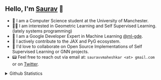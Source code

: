 ## Hello, I'm [Saurav](https://sauravmaheshkar.github.io/) 👋

* 🐝 I am a Computer Science student at the University of Manchester.
* 👨‍🎓 I am interested in Geometric Learning and Self Supervised Learning. (lately systems programming)
* 📣 I am a Google Developer Expert in Machine Learning [@ml-gde](https://github.com/ml-gde).
* 🚀 I actively contribute to the JAX and PyG ecosystem.
* 👬 I'd love to collaborate on Open Source Implementations of Self Supervised Learning or GNN projects.
* 📟 Feel free to reach out via email at: `sauravvmaheshkar <at> gmail.com` or on [Twitter](https://twitter.com/MaheshkarSaurav).

<details>
<summary>Github Statistics</summary>
<br>

<div align='center'>
    <img src='https://github-readme-stats.vercel.app/api?username=SauravMaheshkar&count_private=true&show_icons=true&theme=transparent' alt='Github Statistics' align='center' />
</div>

<br>

<div align='center'>
    <img src='https://github-readme-stats.vercel.app/api/top-langs/?username=SauravMaheshkar&theme=transparent&hide=jupyter%20notebook&layout=compact&exclude_repo=docs' alt='Top Languages' align='center' />
</div>

</details>
